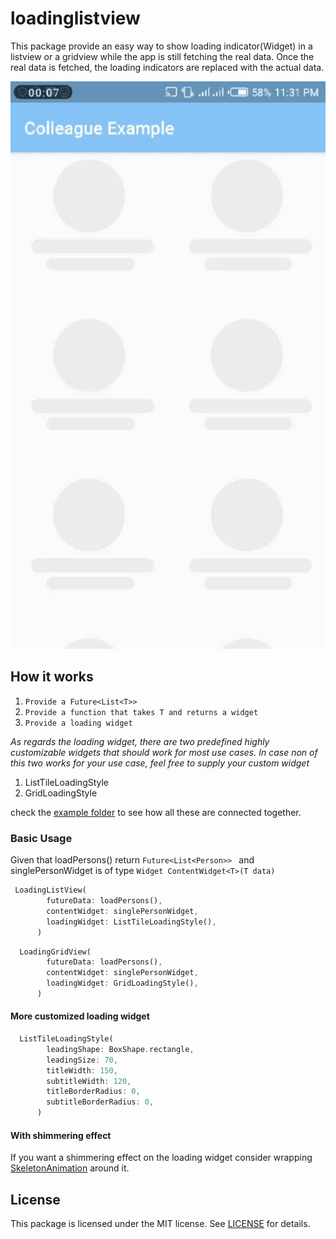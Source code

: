 # loadinglistview

This package provide an easy way to show loading indicator(Widget) in a listview or a gridview while the app is still fetching the real data. Once the real data is fetched, the loading indicators are replaced with the actual data.

![](https://raw.githubusercontent.com/De-Morgan/Loading-ListView/master/showcase/example.gif)



## How it works

1. ```Provide a Future<List<T>>```
2. ```Provide a function that takes T and returns a widget``` 
3. ```Provide a loading widget``` 


_As regards the loading widget, there are two predefined highly customizable widgets that should work for most use cases. In case non of this two works for your use case, feel free to supply your custom widget_

1. ListTileLoadingStyle
2. GridLoadingStyle

 check the [example folder](https://github.com/De-Morgan/Loading-ListView/tree/master/example/lib) to see how all these are connected together.
 
 ### Basic Usage

Given that loadPersons() return ```Future<List<Person>> ``` and singlePersonWidget is of type 
```Widget ContentWidget<T>(T data)```

```dart
 LoadingListView(
        futureData: loadPersons(),
        contentWidget: singlePersonWidget,
        loadingWidget: ListTileLoadingStyle(),
      )
```
    
```dart
  LoadingGridView(
        futureData: loadPersons(),
        contentWidget: singlePersonWidget,
        loadingWidget: GridLoadingStyle(),
      )
```

 #### More customized loading widget
```dart
  ListTileLoadingStyle(
        leadingShape: BoxShape.rectangle,
        leadingSize: 70,
        titleWidth: 150,
        subtitleWidth: 120,
        titleBorderRadius: 0,
        subtitleBorderRadius: 0,
      )
```

      
 #### With shimmering effect
 If you want a shimmering effect on the loading widget consider wrapping [SkeletonAnimation](https://pub.dev/packages/skeleton_text#-readme-tab-) around it.
   
 ## License
 This package is licensed under the MIT license. See [LICENSE](https://github.com/De-Morgan/Loading-ListView/blob/master/LICENSE) for details.


      
      
  
      
